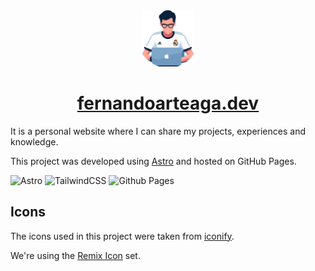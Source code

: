 <div align="center">
    <img src="public/favicon.png" height="90px" width="auto"  alt="Repo logo"/>
    <h1>
        <a href="https://fernandoarteaga.dev" target="_blank">fernandoarteaga.dev</a>
    </h1>
</div>


It is a personal website where I can share my projects, experiences and knowledge.

This project was developed using [Astro](https://astro.build/) and hosted on GitHub Pages.

![Astro](https://img.shields.io/badge/astro-%232C2052.svg?style=for-the-badge&logo=astro&logoColor=white)
![TailwindCSS](https://img.shields.io/badge/tailwindcss-%2338B2AC.svg?style=for-the-badge&logo=tailwind-css&logoColor=white)
![Github Pages](https://img.shields.io/badge/github%20pages-121013?style=for-the-badge&logo=github&logoColor=white)

## Icons

The icons used in this project were taken from [iconify](https://icon-sets.iconify.design/).

We're using the [Remix Icon](https://icon-sets.iconify.design/ri/) set.
